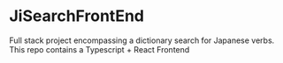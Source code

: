 # JiSearchFrontEnd

Full stack project encompassing a dictionary search for Japanese verbs. This repo contains a Typescript + React Frontend